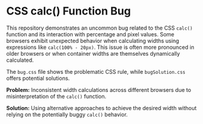 # CSS calc() Function Bug

This repository demonstrates an uncommon bug related to the CSS `calc()` function and its interaction with percentage and pixel values.  Some browsers exhibit unexpected behavior when calculating widths using expressions like `calc(100% - 20px)`.  This issue is often more pronounced in older browsers or when container widths are themselves dynamically calculated.

The `bug.css` file shows the problematic CSS rule, while `bugSolution.css` offers potential solutions.

**Problem:** Inconsistent width calculations across different browsers due to misinterpretation of the `calc()` function.

**Solution:** Using alternative approaches to achieve the desired width without relying on the potentially buggy `calc()` behavior.

